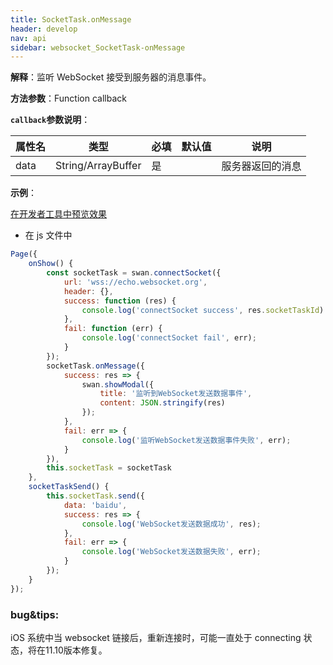 ```yaml
---
title: SocketTask.onMessage
header: develop
nav: api
sidebar: websocket_SocketTask-onMessage
---
```

 


**解释**：监听 WebSocket 接受到服务器的消息事件。


**方法参数**：Function callback

**`callback`参数说明**：

|属性名 |类型  |必填 | 默认值 |说明|
|---- | ---- | ---- | ----|----|
|data| String/ArrayBuffer |是| | 服务器返回的消息|

**示例**：

<a href="swanide://fragment/7542c489fd72f5e555f34aa2a8983b591572997750751" title="在开发者工具中预览效果" target="_self">在开发者工具中预览效果</a>

* 在 js 文件中

```js
Page({
    onShow() {
        const socketTask = swan.connectSocket({
            url: 'wss://echo.websocket.org',
            header: {},
            success: function (res) {
                console.log('connectSocket success', res.socketTaskId)
            },
            fail: function (err) {
                console.log('connectSocket fail', err);
            }
        });
        socketTask.onMessage({
            success: res => {
                swan.showModal({
                    title: '监听到WebSocket发送数据事件',
                    content: JSON.stringify(res)
                });
            },
            fail: err => {
                console.log('监听WebSocket发送数据事件失败', err);
            }
        }),
        this.socketTask = socketTask
    },
    socketTaskSend() {
        this.socketTask.send({
            data: 'baidu',
            success: res => {
                console.log('WebSocket发送数据成功', res);
            },
            fail: err => {
                console.log('WebSocket发送数据失败', err);
            }
        });
    }
});
```

### bug&tips:

iOS 系统中当 websocket 链接后，重新连接时，可能一直处于 connecting 状态，将在11.10版本修复。